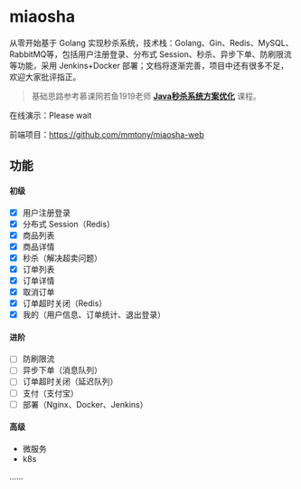 # miaosha

从零开始基于 Golang 实现秒杀系统，技术栈：Golang、Gin、Redis、MySQL、RabbitMQ等，包括用户注册登录、分布式 Session、秒杀、异步下单、防刷限流等功能，采用 Jenkins+Docker 部署；文档将逐渐完善，项目中还有很多不足，欢迎大家批评指正。

> 基础思路参考慕课网若鱼1919老师 **[Java秒杀系统方案优化](https://coding.imooc.com/class/168.html)** 课程。

在线演示：Please wait

前端项目：https://github.com/mmtony/miaosha-web

## 功能

#### 初级

- [x] 用户注册登录
- [x] 分布式 Session（Redis）
- [x] 商品列表
- [x] 商品详情
- [x] 秒杀（解决超卖问题）
- [x] 订单列表
- [x] 订单详情
- [x] 取消订单
- [x] 订单超时关闭（Redis）
- [x] 我的（用户信息、订单统计、退出登录）

#### 进阶

- [ ] 防刷限流
- [ ] 异步下单（消息队列）
- [ ] 订单超时关闭（延迟队列）
- [ ] 支付（支付宝）
- [ ] 部署（Nginx、Docker、Jenkins）

#### 高级

- 微服务
- k8s

......

